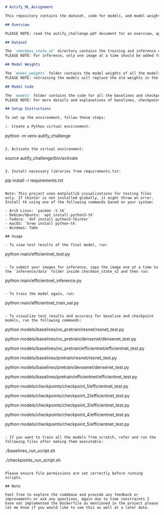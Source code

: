 ```markdown
# Autify_ML_Assignment

This repository contains the dataset, code for models, and model weights for the Autify, Inc. technical assignment for the Senior Machine Learning Engineer, LLMs & Prompt Engineering (New Project) position.

## Overview

PLEASE NOTE: read the autify_challenge.pdf document for an overview, approach, thought process, analysis, problem-solving, and conclusion for this challenge. The approach taken involves a hybrid approach of both research and deployment.

## Dataset

The `checkbox_state_v2` directory contains the training and inference data. The training data is in the original format and can be used directly. For inference, new images need to be added to the `inference` folder for testing.
PLEASE NOTE: For inference, only one image at a time should be added for testing due to time constraints I have not implemented warning handling and multi image processing and other quality of life features. However, this feature can be easily extended to handle multiple images later on. I understand that this could be an inconvenience during testing and I apologise for the same.

## Model Weights

The `model_weights` folder contains the model weights of all the models. The respective file paths are set to load or save the weights.
PLEASE NOTE: retraining the models will replace the old weights in the folder with the new ones. Make sure to have a backup copy.

## Model Code

The `models` folder contains the code for all the baselines and checkpoints. The main folder contains the final model code used for inference.
PLEASE NOTE: For more details and explanations of baselines, checkpoints, and final model files, please refer to the autify_challenge.pdf document.

## Setup Instructions

To set up the environment, follow these steps:

1. Create a Python virtual environment:
   ```
   python -m venv autify_challenge
   ```

2. Activate the virtual environment:
   ```
   source autify_challenge/bin/activate
   ```

3. Install necessary libraries from requirements.txt:
   ```
   pip install -r requirements.txt
   ```

Note: This project uses matplotlib visualizations for testing files only. If tkinter is not installed globally, it might throw an error. Install tk using one of the following commands based on your system:

- Arch Linux: `pacman -S tk`
- Debian/Ubuntu: `apt install python3-tk`
- Fedora: `dnf install python3-tkinter`
- macOS: `brew install python-tk`
- Windows: ToDo

## Usage

- To view test results of the final model, run:
  ```
  python main/efficientnet_test.py
  ```

- To submit your images for inference, copy the image one at a time to the `inference/data` folder inside checkbox_state_v2 and then run:
  ```
  python main/efficientnet_inference.py
  ```

- To train the model again, run:
  ```
  python main/efficientnet_train_val.py
  ```

- To visualize test results and accuracy for baseline and checkpoint models, run the following commands:
  ```
  python models/baselines/no_pretrain/resnet/resnet_test.py
  
  python models/baselines/no_pretrain/densenet/densenet_test.py
  
  python models/baselines/no_pretrain/efficientnet/efficientnet_test.py
  
  python models/baselines/pretrain/resnet/resnet_test.py
  
  python models/baselines/pretrain/densenet/densenet_test.py
  
  python models/baselines/pretrain/efficientnet/efficientnet_test.py
  
  python models/checkpoints/checkpoint_1/efficientnet_test.py
  
  python models/checkpoints/checkpoint_2/efficientnet_test.py
  
  python models/checkpoints/checkpoint_3/efficientnet_test.py
  
  python models/checkpoints/checkpoint_4/efficientnet_test.py
  
  python models/checkpoints/checkpoint_5/efficientnet_test.py
  ```

- If you want to train all the models from scratch, refer and run the following files after making them executable:
  ```
  ./baselines_run_script.sh
  
  ./checkpoints_run_script.sh
  ```

Please ensure file permissions are set correctly before running scripts.

## Note

Feel free to explore the codebase and provide any feedback or improvements or ask any questions. Again due to time constraints I have not implemented the Dockerfile as mentioned in the project please let me know if you would like to see this as well at a later date.
```
